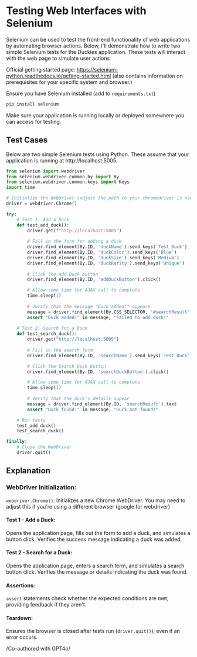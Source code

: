 # Testing Web Interfaces with Selenium

Selenium can be used to test the front-end functionality of web applications by automating browser actions. Below, I'll demonstrate how to write two simple Selenium tests for the Duckies application. These tests will interact with the web page to simulate user actions

Official getting started page: https://selenium-python.readthedocs.io/getting-started.html (also contains information on prerequisites for your specific system and browser.)

Ensure you have Selenium installed (add to `requirements.txt`)

```bash
pip install selenium
```

Make sure your application is running locally or deployed somewhere you can access for testing.

## Test Cases
Below are two simple Selenium tests using Python. These assume that your application is running at http://localhost:5005.

```python
from selenium import webdriver
from selenium.webdriver.common.by import By
from selenium.webdriver.common.keys import Keys
import time

# Initialize the WebDriver (adjust the path to your chromedriver is necessary)
driver = webdriver.Chrome()

try:
    # Test 1: Add a Duck
    def test_add_duck():
        driver.get(f"http://localhost:5005")
        
        # Fill in the form for adding a duck
        driver.find_element(By.ID, 'duckName').send_keys('Test Duck')
        driver.find_element(By.ID, 'duckColor').send_keys('Blue')
        driver.find_element(By.ID, 'duckSize').send_keys('Medium')
        driver.find_element(By.ID, 'duckRarity').send_keys('Unique')
        
        # Click the Add Duck button
        driver.find_element(By.ID, 'addDuckButton').click()

        # Allow some time for AJAX call to complete
        time.sleep(1)
        
        # Verify that the message "Duck added!" appears
        message = driver.find_element(By.CSS_SELECTOR, '#searchResult').text 
        assert "Duck added!" in message, "Failed to add duck!"
    
    # Test 2: Search for a Duck
    def test_search_duck():
        driver.get("http://localhost:5005")
        
        # Fill in the search form
        driver.find_element(By.ID, 'searchName').send_keys('Test Duck')

        # Click the Search Duck button
        driver.find_element(By.ID, 'searchDuckButton').click()

        # Allow some time for AJAX call to complete
        time.sleep(1)
        
        # Verify that the duck's details appear
        message = driver.find_element(By.ID, 'searchResult').text
        assert "Duck found:" in message, "Duck not found!"

    # Run tests
    test_add_duck()
    test_search_duck()

finally:
    # Close the WebDriver
    driver.quit()
```

## Explanation

### WebDriver Initialization:

`webdriver.Chrome()`: Initializes a new Chrome WebDriver. You may need to adjust this if you're using a different browser (google for webdriver)

#### Test 1 - Add a Duck:

Opens the application page, fills out the form to add a duck, and simulates a button click.
Verifies the success message indicating a duck was added.

#### Test 2 - Search for a Duck:

Opens the application page, enters a search term, and simulates a search button click.
Verifies the message or details indicating the duck was found.

#### Assertions:

`assert` statements check whether the expected conditions are met, providing feedback if they aren't.

#### Teardown:

Ensures the browser is closed after tests run (`driver.quit()`), even if an error occurs.

/Co-authored with GPT4o/